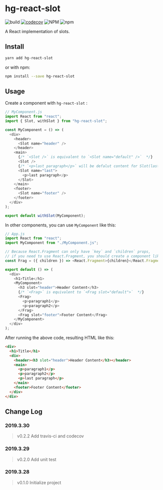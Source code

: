 # hg-react-slot

![build](https://travis-ci.org/hamger/hg-react-slot.svg?branch=master)
[![codecov](https://codecov.io/gh/hamger/hg-react-slot/branch/master/graph/badge.svg)](https://codecov.io/gh/hamger/hg-react-slot)
![NPM](https://img.shields.io/npm/l/hg-react-slot.svg?color=orange)
![npm](https://img.shields.io/npm/v/hg-react-slot.svg?color=blue)

A React implementation of slots.

## Install

```bash
yarn add hg-react-slot
```

or with npm:

```bash
npm install --save hg-react-slot
```

## Usage

Create a component with `hg-react-slot` :

```js
// MyComponent.js
import React from "react";
import { Slot, withSlot } from "hg-react-slot";

const MyComponent = () => (
  <div>
    <header>
      <Slot name="header" />
    </header>
    <main>
      {/* `<Slot />` is equivalent to `<Slot name="default" />`  */}
      <Slot />
      {/* `<p>last paragraph</p>` will be defalut content for Slot(last) */}
      <Slot name="last">
        <p>last paragraph</p>
      </Slot>
    </main>
    <footer>
      <Slot name="footer" />
    </footer>
  </div>
);

export default withSlot(MyComponent);
```

In other components, you can use `MyComponent` like this:

```js
// App.js
import React from "react";
import MyComponent from "./MyComponent.js";

// Because React.Fragment can only have `key` and `children` props,
// if you need to use React.Fragment, you should create a component like this:
const Frag = ({ children }) => <React.Fragment>{children}</React.Fragment>;

export default () => (
  <div>
    <h1>Title</h1>
    <MyComponent>
      <h3 slot="header">Header Content</h3>
      {/* `<Frag>` is equivalent to `<Frag slot="default">`  */}
      <Frag>
        <p>paragraph1</p>
        <p>paragraph2</p>
      </Frag>
      <Frag slot="footer">Footer Content</Frag>
    </MyComponent>
  </div>
);
```

After running the above code, resulting HTML like this:

```html
<div>
  <h1>Title</h1>
  <div>
    <header><h3 slot="header">Header Content</h3></header>
    <main>
      <p>paragraph1</p>
      <p>paragraph2</p>
      <p>last paragraph</p>
    </main>
    <footer>Footer Content</footer>
  </div>
</div>
```

## Change Log

### 2019.3.30

> v0.2.2 Add travis-ci and codecov

### 2019.3.29

> v0.2.0 Add unit test

### 2019.3.28

> v0.1.0 Initialize project
